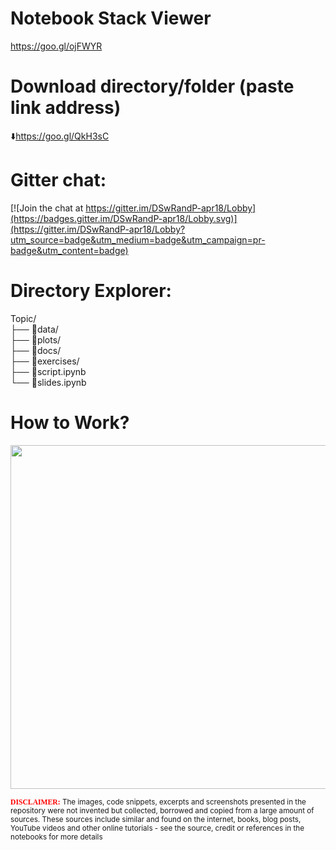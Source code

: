 # Notebook Stack Viewer  

https://goo.gl/ojFWYR

# Download directory/folder (paste link address)         
:arrow_down:https://goo.gl/QkH3sC

# Gitter chat:   

[![Join the chat at https://gitter.im/DSwRandP-apr18/Lobby](https://badges.gitter.im/DSwRandP-apr18/Lobby.svg)](https://gitter.im/DSwRandP-apr18/Lobby?utm_source=badge&utm_medium=badge&utm_campaign=pr-badge&utm_content=badge)
  
  
# Directory Explorer:      
Topic/  
├── :open_file_folder:data/  
├── :open_file_folder:plots/  
├── :open_file_folder:docs/  
├── :open_file_folder:exercises/  
├── :closed_book:script.ipynb    
└── :closed_book:slides.ipynb      

# How to Work? 
<img src="https://github.com/sumendar/DSwRandP-apr18/blob/master/00-InstallationEnvironmentSetup/plots/F24L2CKGtv.gif" width="850" height="550">  
  
<sub><span style="color:red; font-family:Comic Sans MS">**DISCLAIMER:**</span> The images, code snippets, excerpts and screenshots presented in the repository were not invented but collected, borrowed and copied from a large amount of sources. These sources include similar and found on the internet, books, blog posts, YouTube videos and other online tutorials - see the source, credit or references in the notebooks for more details</sub>
